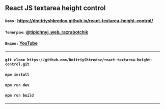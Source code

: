 ## React JS textarea height control

#### `Demo:` https://dmitriyshkredov.github.io/react-textarea-height-control/

#### `Телеграм:` [@tipichnyj_web_razrabotchik](https://t.me/tipichnyj_web_razrabotchik/89)

#### `Видео:` [YouTube](https://youtu.be/v-k49sNWXnk)

---

#### `git clone https://github.com/DmitriyShkredov/react-textarea-height-control.git`

#### `npm install`

#### `npm run dev`

#### `npm run build`

---

